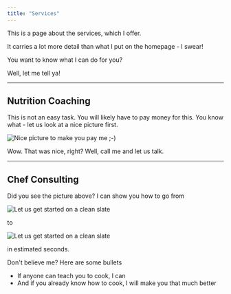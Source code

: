```yaml
---
title: "Services"
---
```


This is a page about the services, which I offer.

It carries a lot more detail than what I put on the homepage - I swear!

You want to know what I can do for you?

Well, let me tell ya!

---

## Nutrition Coaching

This is not an easy task. You will likely have to pay money for this. You know what - let us look at a nice picture first.

![Nice picture to make you pay me ;-)](../images/airstream_adventure.jpeg)

Wow. That was nice, right? Well, call me and let us talk.

---

## Chef Consulting

Did you see the picture above? I can show you how to go from

![Let us get started on a clean slate](../images/airstream_adventure.jpeg)

to

![Let us get started on a clean slate](../images/airstream_adventure.jpeg)

in estimated seconds.

Don't believe me? Here are some bullets

* If anyone can teach you to cook, I can
* And if you already know how to cook, I will make you that much better
